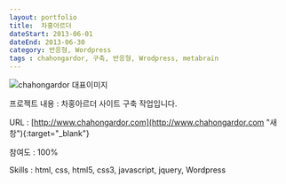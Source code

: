 ```yaml
---
layout: portfolio
title:  차홍아르더
dateStart: 2013-06-01
dateEnd: 2013-06-30
category: 반응형, Wordpress
tags : chahongardor, 구축, 반응형, Wrodpress, metabrain
---
```


![chahongardor 대표이미지](/jkw/portfolio/images/chahongardor/img01.jpg)


프로젝트 내용
: 차홍아르더 사이트 구축 작업입니다.

URL
: [http://www.chahongardor.com](http://www.chahongardor.com "새창"){:target="_blank"}

참여도
: 100%

Skills
: html, css, html5, css3, javascript, jquery, Wordpress
